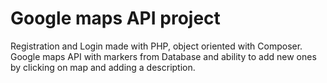 # Google maps API project


Registration and Login made with PHP, object oriented with Composer.
Google maps API with markers from Database and ability to add new ones by clicking on map and adding a description.

